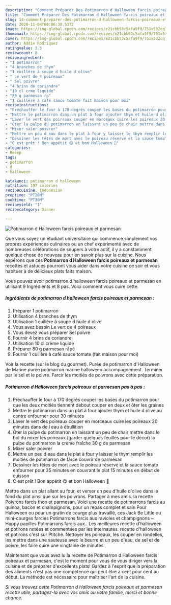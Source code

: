 ```yaml
---
description: "Comment Préparer Des Potimarron d Halloween farcis poireaux et parmesan"
title: "Comment Préparer Des Potimarron d Halloween farcis poireaux et parmesan"
slug: 14-comment-preparer-des-potimarron-d-halloween-farcis-poireaux-et-parmesan
date: 2020-11-04T00:06:38.537Z
image: https://img-global.cpcdn.com/recipes/e21cbb53c5afa9f9/751x532cq70/potimarron-d-halloween-farcis-poireaux-et-parmesan-photo-principale-de-la-recette.jpg
thumbnail: https://img-global.cpcdn.com/recipes/e21cbb53c5afa9f9/751x532cq70/potimarron-d-halloween-farcis-poireaux-et-parmesan-photo-principale-de-la-recette.jpg
cover: https://img-global.cpcdn.com/recipes/e21cbb53c5afa9f9/751x532cq70/potimarron-d-halloween-farcis-poireaux-et-parmesan-photo-principale-de-la-recette.jpg
author: Addie Rodriquez
ratingvalue: 3.5
reviewcount: 8
recipeingredient:
- "1 potimarron"
- "4 branches de thym"
- "1 cuillère à soupe d huile d olive"
- " Le vert de 4 poireaux"
- " Sel poivre"
- "4 brins de coriandre"
- "10 cl crme liquide"
- "80 g parmesan rp"
- "1 cuillère à café sauce tomate fait maison pour moi"
recipeinstructions:
- "Préchauffer le four à 170 degrés couper les bases du potimarron pour que les deux moitiés tiennent debout couper en deux et ôter les graines"
- "Mettre le potimarron dans un plat à four ajouter thym et huile d olive au centre enfourner pour 30 minutes"
- "Laver le vert des poireaux couper en morceaux cuire les poireaux 20 minutes dans de l eau à ébullition"
- "Ôter la pulpe du potimarron en laissant un peu de chair mettre dans le bol du mixer les poireaux (garder quelques feuilles pour le décor) la pulpe du potimarron la crème fraîche 30 g de parmesan"
- "Mixer saler poivrer"
- "Mettre un peu d eau dans le plat à four y laisser le thym remplir les moitiés de potimarron de farce couvrir de parmesan"
- "Dessiner les têtes de mort avec le poireau réservé et la sauce tomate enfourner pour 35 minutes en couvrant le plat 15 minutes en début de cuisson"
- "C est prêt ! Bon appétit 😋 et bon Halloween 🎃"
categories:
- Resep
tags:
- potimarron
- d
- halloween

katakunci: potimarron d halloween 
nutrition: 197 calories
recipecuisine: Indonesian
preptime: "PT20M"
cooktime: "PT30M"
recipeyield: "1"
recipecategory: Dinner

---
```



![Potimarron d Halloween farcis poireaux et parmesan](https://img-global.cpcdn.com/recipes/e21cbb53c5afa9f9/751x532cq70/potimarron-d-halloween-farcis-poireaux-et-parmesan-photo-principale-de-la-recette.jpg)

Que vous soyez un étudiant universitaire qui commence simplement vos propres expériences culinaires ou un chef expérimenté avec de nombreuses célébrations de soupers à votre actif, il y a constamment quelque chose de nouveau pour en savoir plus sur la cuisine. Nous espérons que ces <strong> Potimarron d Halloween farcis poireaux et parmesan </strong> recettes et astuces pourront vous aider dans votre cuisine ce soir et vous habituer à de délicieux plats faits maison.

<!--inarticleads1-->

Vous pouvez avoir potimarron d halloween farcis poireaux et parmesan en utilisant 9 Ingrédients et 8 pas. Voici comment vous cuire cette.

##### Ingrédients de potimarron d halloween farcis poireaux et parmesan :

1. Préparer 1 potimarron
1. Utilisation 4 branches de thym
1. Utilisation 1 cuillère à soupe d huile d olive
1. Vous avez besoin  Le vert de 4 poireaux
1. Vous devez vous préparer  Sel poivre
1. Fournir 4 brins de coriandre
1. Utilisation 10 cl crème liquide
1. Préparer 80 g parmesan râpé
1. Fournir 1 cuillère à café sauce tomate (fait maison pour moi)


Voir la recette (sur le blog du gourmet). Purée de potimarron d&#39;Halloween de Marine purée potimarron marine halloween accompagnement. Terminer par le sel et le poivre. Farcir les moitiés de poivrons avec cette préparation. 

<!--inarticleads2-->

##### Potimarron d Halloween farcis poireaux et parmesan pas à pas :

1. Préchauffer le four à 170 degrés couper les bases du potimarron pour que les deux moitiés tiennent debout couper en deux et ôter les graines
1. Mettre le potimarron dans un plat à four ajouter thym et huile d olive au centre enfourner pour 30 minutes
1. Laver le vert des poireaux couper en morceaux cuire les poireaux 20 minutes dans de l eau à ébullition
1. Ôter la pulpe du potimarron en laissant un peu de chair mettre dans le bol du mixer les poireaux (garder quelques feuilles pour le décor) la pulpe du potimarron la crème fraîche 30 g de parmesan
1. Mixer saler poivrer
1. Mettre un peu d eau dans le plat à four y laisser le thym remplir les moitiés de potimarron de farce couvrir de parmesan
1. Dessiner les têtes de mort avec le poireau réservé et la sauce tomate enfourner pour 35 minutes en couvrant le plat 15 minutes en début de cuisson
1. C est prêt ! Bon appétit 😋 et bon Halloween 🎃


Mettre dans un plat allant au four, et verser un peu d&#39;huile d&#39;olive dans le fond du plat ainsi que sur les poivrons. Partager à mes amis. la recette Poivrons farcis thon et parmesan. Voici une recette de potimarrons farcis au quinoa, bacon et champignons, pour un repas complet et sain Pour Halloween ou pour un gratin de courge plus travaillé, ces Jack Be Little ou mini-courges farcies Potimarrons farcis aux ravioles et champignons ~ Happy papilles Potimarrons farcis aux.. Les meilleures recette d&#39;halloween et potirons notées et commentées par les internautes. recette d&#39;halloween et potirons c&#39;est sur Ptitche. Nettoyer les poireaux, les couper en rondelles, les mettre dans une sauteuse avec le beurre et un peu d&#39;eau, de sel et de poivre, les faire cuire une vingtaine de minutes. 

<!--inarticleads1-->

<p>
Maintenant que vous avez lu la recette de Potimarron d Halloween farcis poireaux et parmesan, c'est le moment pour vous de vous diriger vers la cuisine et de préparer d'excellents plats! Gardez à l'esprit que la préparation des aliments n'est pas une compétence qui peut être à cent pour cent au début. La méthode est nécessaire pour maîtriser l'art de la cuisine.
</p>

<p>
<i>Si vous trouvez cette Potimarron d Halloween farcis poireaux et parmesan recette utile, partagez-la avec vos amis ou votre famille, merci et bonne chance.</i>
</p>

